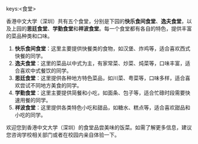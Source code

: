 keys:<食堂>


香港中文大学（深圳）共有五个食堂，分别是下园的**快乐食间食堂**、**逸夫食堂**，以及上园的**思廷食堂**、**学勤食堂**和**祥波食堂**。每一个食堂都有各自的特色，提供丰富的菜品种类和口味。

1. **快乐食间食堂**：这里主要提供快餐类的食物，如汉堡、炸鸡等，适合喜欢西式快餐的同学。
2. **逸夫食堂**：这里的菜品以中式为主，有家常菜、炒菜、炖菜等，口味丰富，适合喜欢中式餐饮的同学。
3. **思廷食堂**：这里提供各种地方特色菜品，如川菜、粤菜等，口味多样，适合喜欢尝试不同地方美食的同学。
4. **学勤食堂**：这里主要提供简餐和小吃，如面条、包子等，适合忙碌时段需要快速用餐的同学。
5. **祥波食堂**：这里提供各类特色小吃和甜品，如糖水、糕点等，适合喜欢甜品和小吃的同学。

欢迎您到香港中文大学（深圳）的食堂品尝美味的饭菜。如需了解更多信息，建议您咨询学校相关部门或者在校园内亲自体验一下。